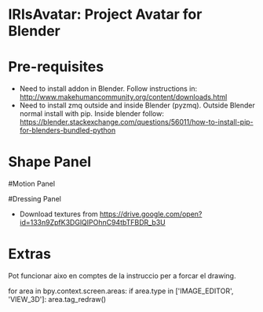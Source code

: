 IRIsAvatar: Project Avatar for Blender
======================================


# Pre-requisites

- Need to install addon in Blender. Follow instructions in: http://www.makehumancommunity.org/content/downloads.html
- Need to install zmq outside and inside Blender (pyzmq). Outside Blender normal install with pip. Inside blender follow: 
https://blender.stackexchange.com/questions/56011/how-to-install-pip-for-blenders-bundled-python




# Shape Panel


#Motion Panel


#Dressing Panel

- Download textures from https://drive.google.com/open?id=133n9ZpfK3DGlQIPOhnC94tbTFBDR_b3U



# Extras

Pot funcionar aixo en comptes de la instruccio per a forcar el drawing.

for area in bpy.context.screen.areas:
    if area.type in ['IMAGE_EDITOR', 'VIEW_3D']:
        area.tag_redraw()
